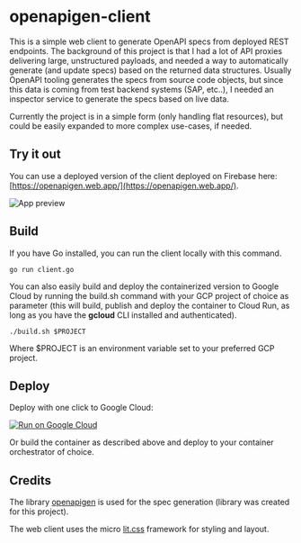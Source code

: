 # openapigen-client
This is a simple web client to generate OpenAPI specs from deployed REST endpoints.  The background of this project is that I had a lot of API proxies delivering large, unstructured payloads, and needed a way to automatically generate (and update specs) based on the returned data structures.  Usually OpenAPI tooling generates the specs from source code objects, but since this data is coming from test backend systems (SAP, etc..), I needed an inspector service to generate the specs based on live data.

Currently the project is in a simple form (only handling flat resources), but could be easily expanded to more complex use-cases, if needed.

## Try it out
You can use a deployed version of the client deployed on Firebase here: [https://openapigen.web.app/](https://openapigen.web.app/).

![App preview](img/apppreview.gif)  

## Build

If you have Go installed, you can run the client locally with this command.

```
go run client.go
```

You can also easily build and deploy the containerized version to Google Cloud by running the build.sh command with your GCP project of choice as parameter (this will build, publish and deploy the container to Cloud Run, as long as you have the **gcloud** CLI installed and authenticated).

```
./build.sh $PROJECT
```

Where $PROJECT is an environment variable set to your preferred GCP project.

## Deploy
Deploy with one click to Google Cloud:

[![Run on Google Cloud](https://deploy.cloud.run/button.svg)](https://deploy.cloud.run)

Or build the container as described above and deploy to your container orchestrator of choice.

## Credits
The library [openapigen](https://github.com/tyayers/openapigen) is used for the spec generation (library was created for this project).

The web client uses the micro [lit.css](https://ajusa.github.io/lit/docs/lit.html?) framework for styling and layout.